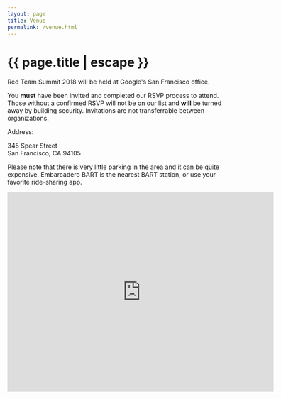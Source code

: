 ```yaml
---
layout: page
title: Venue
permalink: /venue.html
---
```


<h1 class="page-title black-text">{{ page.title | escape }}</h1>

Red Team Summit 2018 will be held at Google's San Francisco office.

You **must** have been invited and completed our RSVP process to attend.  Those
without a confirmed RSVP will not be on our list and **will** be turned away by
building security.  Invitations are not transferrable between organizations.

Address:

345 Spear Street  
San Francisco, CA 94105

Please note that there is very little parking in the area and it can be quite
expensive.  Embarcadero BART is the nearest BART station, or use your favorite
ride-sharing app.

<iframe src="https://www.google.com/maps/embed?pb=!1m18!1m12!1m3!1d3152.9994917528343!2d-122.3923730841886!3d37.7900516797566!2m3!1f0!2f0!3f0!3m2!1i1024!2i768!4f13.1!3m3!1m2!1s0x8085807aa80219c9%3A0xdbf6e36d9b24267e!2s345+Spear+St%2C+San+Francisco%2C+CA+94105!5e0!3m2!1sen!2sus!4v1517790675133" width="600" height="450" frameborder="0" style="border:0" allowfullscreen></iframe>
